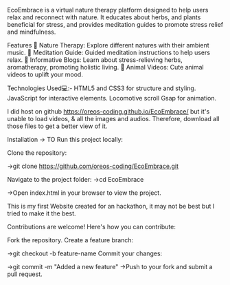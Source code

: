 EcoEmbrace is a virtual nature therapy platform designed to help users relax and reconnect with nature. It educates about herbs, and plants beneficial for stress, and provides meditation guides to promote stress relief and mindfulness.

Features
🌳 Nature Therapy: Explore different natures with their ambient music.
🧘 Meditation Guide: Guided meditation instructions to help users relax.
🌱 Informative Blogs: Learn about stress-relieving herbs, aromatherapy, promoting holistic living.
🐼 Animal Videos: Cute animal videos to uplift your mood.

Technologies Used💻:-
HTML5 and CSS3 for structure and styling.
JavaScript for interactive elements.
Locomotive scroll
Gsap for animation.

I did host on github https://oreos-coding.github.io/EcoEmbrace/  but it's unable to load videos, & all the images and audios. Therefore, download all those files to get a better view of it.


Installation 
-> TO Run this project locally:

Clone the repository:

->git clone https://github.com/oreos-coding/EcoEmbrace.git

Navigate to the project folder:
->cd EcoEmbrace

->Open index.html in your browser to view the project.

This is my first Website created for an hackathon, it may not be best but I tried to make it the best. 

Contributions are welcome! Here's how you can contribute:

Fork the repository.
Create a feature branch:

->git checkout -b feature-name
Commit your changes:

->git commit -m "Added a new feature"
->Push to your fork and submit a pull request.
